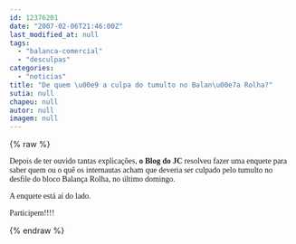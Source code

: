 ```yaml
---
id: 12376201
date: "2007-02-06T21:46:00Z"
last_modified_at: null
tags:
  - "balanca-comercial"
  - "desculpas"
categories:
  - "noticias"
title: "De quem \u00e9 a culpa do tumulto no Balan\u00e7a Rolha?"
sutia: null
chapeu: null
autor: null
imagem: null
---
```

{% raw %}
<p><P><FONT face=Verdana>Depois de ter ouvido tantas explicações, <STRONG>o Blog do JC </STRONG>resolveu fazer uma enquete para saber quem&nbsp;ou o quê&nbsp;</FONT><FONT face=Verdana>os internautas&nbsp;acham que deveria ser culpado pelo&nbsp;tumulto no desfile do bloco Balança Rolha, no último domingo. </FONT></P></p>
<p><P><FONT face=Verdana>A enquete está aí do lado. </FONT></P></p>
<p><P><FONT face=Verdana>Participem!!!!</FONT></P> </p>
{% endraw %}